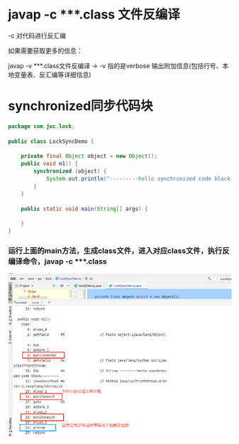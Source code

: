 # javap -c ***.class 文件反编译

-c 对代码进行反汇编

如果需要获取更多的信息：

javap -v ***.class文件反编译 ->  -v 指的是verbose 输出附加信息(包括行号、本地变量表、反汇编等详细信息)

# synchronized同步代码块

```java
package com.juc.lock;

public class LockSyncDemo {

    private final Object object = new Object();
    public void m1() {
        synchronized (object) {
            System.out.println("---------hello synchronized code block---------");
        }
    }

    public static void main(String[] args) {

    }
}
```

### 运行上面的main方法，生成class文件，进入对应class文件，执行反编译命令，javap -c ***.class

![](images/3.反编译文件.png)





